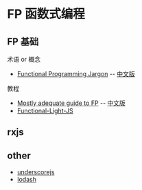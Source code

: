 # FP 函数式编程

## FP 基础

术语 or 概念

- [Functional Programming Jargon](https://github.com/hemanth/functional-programming-jargon/blob/master/readme.md) -- [中文版](https://github.com/shfshanyue/fp-jargon-zh/blob/master/Readme.md)

教程

- [Mostly adequate guide to FP](https://github.com/MostlyAdequate/mostly-adequate-guide/blob/master/README.md) -- [中文版](https://github.com/llh911001/mostly-adequate-guide-chinese)
- [Functional-Light-JS](https://github.com/getify/Functional-Light-JS)

## rxjs

## other

- [underscorejs](https://underscorejs.org/)
- [lodash](https://lodash.com/)
